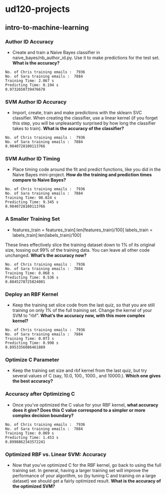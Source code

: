 ud120-projects
==============

## intro-to-machine-learning

### Author ID Accuracy
- Create and train a Naive Bayes classifier in naive_bayes/nb_author_id.py. Use it to make predictions for the test set. **What is the accuracy?**

```
No. of Chris training emails :  7936
No. of Sara training emails :  7884
Training Time: 2.067 s
Predicting Time: 0.194 s
0.9732650739476678
```
### SVM Author ID Accuracy
- Import, create, train and make predictions with the sklearn SVC classifier. When creating the classifier, use a linear kernel (if you forget this step, you will be unpleasantly surprised by how long the classifier takes to train). **What is the accuracy of the classifier?**

```
No. of Chris training emails :  7936
No. of Sara training emails :  7884
0.9840728100113766
```
### SVM Author ID Timing
- Place timing code around the fit and predict functions, like you did in the Naive Bayes mini-project. **How do the training and prediction times compare to Naive Bayes?**

```
No. of Chris training emails :  7936
No. of Sara training emails :  7884
Training Time: 98.024 s
Predicting Time: 9.345 s
0.9840728100113766
```
### A Smaller Training Set
- features_train = features_train[:len(features_train)/100]
labels_train = labels_train[:len(labels_train)/100]

These lines effectively slice the training dataset down to 1% of its original size, tossing out 99% of the training data. You can leave all other code unchanged. **What’s the accuracy now?**

```
No. of Chris training emails :  7936
No. of Sara training emails :  7884
Training Time: 0.068 s
Predicting Time: 0.536 s
0.8845278725824801
```
### Deploy an RBF Kernel
- Keep the training set slice code from the last quiz, so that you are still training on only 1% of the full training set. Change the kernel of your SVM to “rbf”. **What’s the accuracy now, with this more complex kernel?**

```
No. of Chris training emails :  7936
No. of Sara training emails :  7884
Training Time: 0.073 s
Predicting Time: 0.998 s
0.8953356086461889
```
### Optimize C Parameter
- Keep the training set size and rbf kernel from the last quiz, but try several values of C (say, 10.0, 100., 1000., and 10000.). **Which one gives the best accuracy?**

### Accuracy after Optimizing C
- Once you've optimized the C value for your RBF kernel, **what accuracy does it give? Does this C value correspond to a simpler or more complex decision boundary?**

```
No. of Chris training emails :  7936
No. of Sara training emails :  7884
Training Time: 0.069 s
Predicting Time: 1.453 s
0.8998862343572241
```
### Optimized RBF vs. Linear SVM: Accuracy
- Now that you’ve optimized C for the RBF kernel, go back to using the full training set. In general, having a larger training set will improve the performance of your algorithm, so (by tuning C and training on a large dataset) we should get a fairly optimized result. **What is the accuracy of the optimized SVM?**